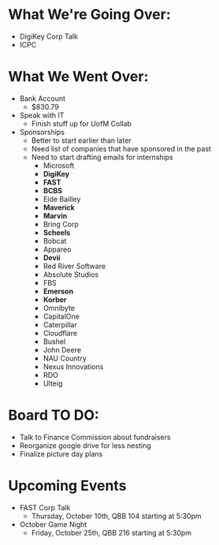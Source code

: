# What We're Going Over:

- DigiKey Corp Talk
- ICPC


# What We Went Over:

- Bank Account
    - $830.79
- Speak with IT
    - Finish stuff up for UofM Collab
- Sponsorships
    - Better to start earlier than later
    - Need list of companies that have sponsored in the past
    - Need to start drafting emails for internships
        - Microsoft
        - __DigiKey__
        - __FAST__
        - __BCBS__
        - Eide Bailley
        - __Maverick__
        - __Marvin__
        - Bring Corp
        - __Scheels__
        - Bobcat
        - Appareo
        - __Devii__
        - Red River Software
        - Absolute Studios
        - FBS
        - __Emerson__
        - __Korber__
        - Omnibyte
        - CapitalOne
        - Caterpillar
        - Cloudflare
        - Bushel
        - John Deere
        - NAU Country
        - Nexus Innovations
        - RDO
        - Ulteig


# Board TO DO:

- Talk to Finance Commission about fundraisers
- Reorganize google drive for less nesting
- Finalize picture day plans


# Upcoming Events

- FAST Corp Talk
    - Thursday, October 10th, QBB 104 starting at 5:30pm
- October Game Night
    - Friday, October 25th, QBB 216 starting at 5:30pm